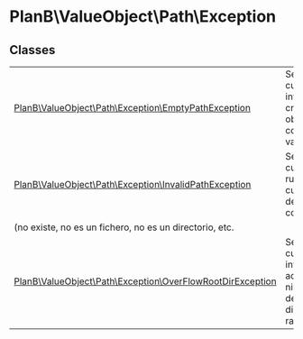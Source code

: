 
                                                                                                                                            
    
# PlanB\ValueObject\Path\Exception



## Classes
| | |
| --- | --- |
| [PlanB\ValueObject\Path\Exception\EmptyPathException](../../../PlanB/ValueObject/Path/Exception/EmptyPathException.md) | Se lanza cuando se intenta crear un objeto path, con una ruta vacia |
| [PlanB\ValueObject\Path\Exception\InvalidPathException](../../../PlanB/ValueObject/Path/Exception/InvalidPathException.md) | Se lanza cuando una ruta no cumple una determinada condición
(no existe, no es un fichero, no es un directorio, etc. |
| [PlanB\ValueObject\Path\Exception\OverFlowRootDirException](../../../PlanB/ValueObject/Path/Exception/OverFlowRootDirException.md) | Se lanza cuando se intenta acceder al nivel padre del directorio raiz |






                                                                                                                                                                                                                                                                                                                                                                                                            
    
                                                                                                                                                                                                                                                                             
                